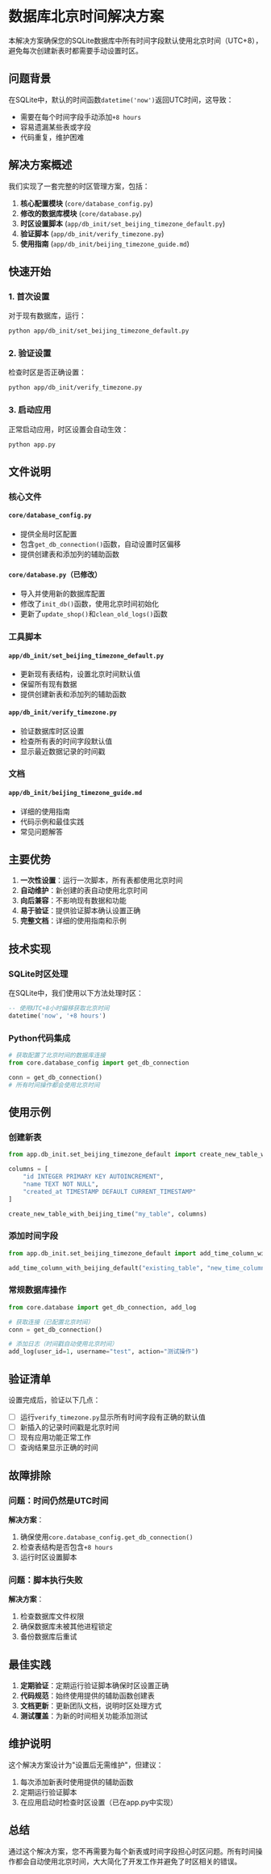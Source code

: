 # 数据库北京时间解决方案

本解决方案确保您的SQLite数据库中所有时间字段默认使用北京时间（UTC+8），避免每次创建新表时都需要手动设置时区。

## 问题背景

在SQLite中，默认的时间函数`datetime('now')`返回UTC时间，这导致：
- 需要在每个时间字段手动添加`+8 hours`
- 容易遗漏某些表或字段
- 代码重复，维护困难

## 解决方案概述

我们实现了一套完整的时区管理方案，包括：

1. **核心配置模块** (`core/database_config.py`)
2. **修改的数据库模块** (`core/database.py`)
3. **时区设置脚本** (`app/db_init/set_beijing_timezone_default.py`)
4. **验证脚本** (`app/db_init/verify_timezone.py`)
5. **使用指南** (`app/db_init/beijing_timezone_guide.md`)

## 快速开始

### 1. 首次设置

对于现有数据库，运行：
```bash
python app/db_init/set_beijing_timezone_default.py
```

### 2. 验证设置

检查时区是否正确设置：
```bash
python app/db_init/verify_timezone.py
```

### 3. 启动应用

正常启动应用，时区设置会自动生效：
```bash
python app.py
```

## 文件说明

### 核心文件

#### `core/database_config.py`
- 提供全局时区配置
- 包含`get_db_connection()`函数，自动设置时区偏移
- 提供创建表和添加列的辅助函数

#### `core/database.py`（已修改）
- 导入并使用新的数据库配置
- 修改了`init_db()`函数，使用北京时间初始化
- 更新了`update_shop()`和`clean_old_logs()`函数

### 工具脚本

#### `app/db_init/set_beijing_timezone_default.py`
- 更新现有表结构，设置北京时间默认值
- 保留所有现有数据
- 提供创建新表和添加列的辅助函数

#### `app/db_init/verify_timezone.py`
- 验证数据库时区设置
- 检查所有表的时间字段默认值
- 显示最近数据记录的时间戳

### 文档

#### `app/db_init/beijing_timezone_guide.md`
- 详细的使用指南
- 代码示例和最佳实践
- 常见问题解答

## 主要优势

1. **一次性设置**：运行一次脚本，所有表都使用北京时间
2. **自动维护**：新创建的表自动使用北京时间
3. **向后兼容**：不影响现有数据和功能
4. **易于验证**：提供验证脚本确认设置正确
5. **完整文档**：详细的使用指南和示例

## 技术实现

### SQLite时区处理
在SQLite中，我们使用以下方法处理时区：
```sql
-- 使用UTC+8小时偏移获取北京时间
datetime('now', '+8 hours')
```

### Python代码集成
```python
# 获取配置了北京时间的数据库连接
from core.database_config import get_db_connection

conn = get_db_connection()
# 所有时间操作都会使用北京时间
```

## 使用示例

### 创建新表
```python
from app.db_init.set_beijing_timezone_default import create_new_table_with_beijing_time

columns = [
    "id INTEGER PRIMARY KEY AUTOINCREMENT",
    "name TEXT NOT NULL",
    "created_at TIMESTAMP DEFAULT CURRENT_TIMESTAMP"
]

create_new_table_with_beijing_time("my_table", columns)
```

### 添加时间字段
```python
from app.db_init.set_beijing_timezone_default import add_time_column_with_beijing_default

add_time_column_with_beijing_default("existing_table", "new_time_column")
```

### 常规数据库操作
```python
from core.database import get_db_connection, add_log

# 获取连接（已配置北京时间）
conn = get_db_connection()

# 添加日志（时间戳自动使用北京时间）
add_log(user_id=1, username="test", action="测试操作")
```

## 验证清单

设置完成后，验证以下几点：

- [ ] 运行`verify_timezone.py`显示所有时间字段有正确的默认值
- [ ] 新插入的记录时间戳是北京时间
- [ ] 现有应用功能正常工作
- [ ] 查询结果显示正确的时间

## 故障排除

### 问题：时间仍然是UTC时间
**解决方案**：
1. 确保使用`core.database_config.get_db_connection()`
2. 检查表结构是否包含`+8 hours`
3. 运行时区设置脚本

### 问题：脚本执行失败
**解决方案**：
1. 检查数据库文件权限
2. 确保数据库未被其他进程锁定
3. 备份数据库后重试

## 最佳实践

1. **定期验证**：定期运行验证脚本确保时区设置正确
2. **代码规范**：始终使用提供的辅助函数创建表
3. **文档更新**：更新团队文档，说明时区处理方式
4. **测试覆盖**：为新的时间相关功能添加测试

## 维护说明

这个解决方案设计为"设置后无需维护"，但建议：

1. 每次添加新表时使用提供的辅助函数
2. 定期运行验证脚本
3. 在应用启动时检查时区设置（已在app.py中实现）

## 总结

通过这个解决方案，您不再需要为每个新表或时间字段担心时区问题。所有时间操作都会自动使用北京时间，大大简化了开发工作并避免了时区相关的错误。